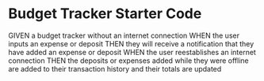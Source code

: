 # Budget Tracker Starter Code

GIVEN a budget tracker without an internet connection
WHEN the user inputs an expense or deposit
THEN they will receive a notification that they have added an expense or deposit
WHEN the user reestablishes an internet connection
THEN the deposits or expenses added while they were offline are added to their transaction history and their totals are updated

<!-- 
##manifest (application as object)
## indexedDb in application pagein inspection/ iDB JS file, db stored locally, 
push/pull info
## service worker (hard coded files for visuals(html, css etc))
 -->